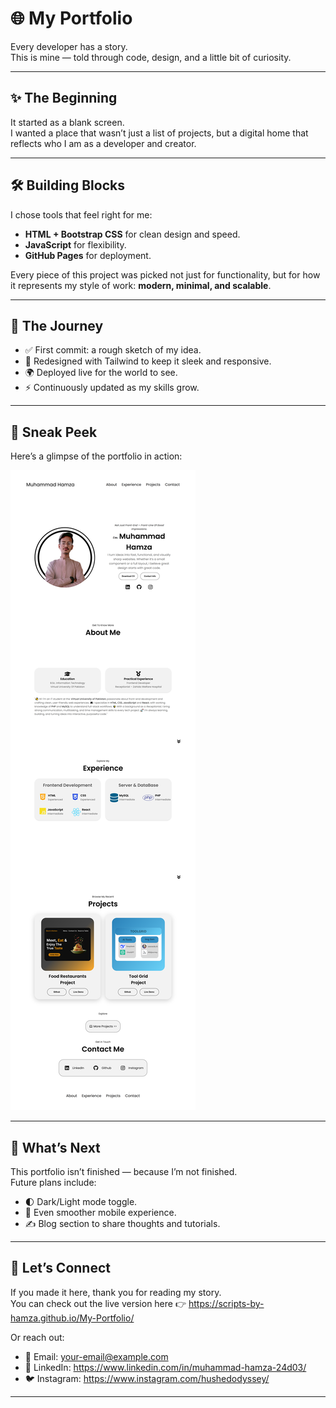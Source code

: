 # 🌐 My Portfolio

Every developer has a story.  
This is mine — told through code, design, and a little bit of curiosity.

---

## ✨ The Beginning
It started as a blank screen.  
I wanted a place that wasn’t just a list of projects, but a digital home that reflects who I am as a developer and creator.  

---

## 🛠️ Building Blocks
I chose tools that feel right for me:
- **HTML + Bootstrap CSS** for clean design and speed.
- **JavaScript** for flexibility.
- **GitHub Pages** for deployment.

Every piece of this project was picked not just for functionality, but for how it represents my style of work: **modern, minimal, and scalable**.

---

## 🚀 The Journey
- ✅ First commit: a rough sketch of my idea.  
- 🎨 Redesigned with Tailwind to keep it sleek and responsive.  
- 🌍 Deployed live for the world to see.  
- ⚡ Continuously updated as my skills grow.  

---

## 📸 Sneak Peek
Here’s a glimpse of the portfolio in action:  

![Portfolio Demo](https://github.com/Scripts-By-Hamza/My-Portfolio/blob/main/Home%20Page.png)

---

## 🔮 What’s Next
This portfolio isn’t finished — because I’m not finished.  
Future plans include:
- 🌓 Dark/Light mode toggle.  
- 📱 Even smoother mobile experience.  
- ✍️ Blog section to share thoughts and tutorials.  

---

## 🤝 Let’s Connect
If you made it here, thank you for reading my story.  
You can check out the live version here 👉 https://scripts-by-hamza.github.io/My-Portfolio/  

Or reach out:  
- 📧 Email: your-email@example.com  
- 💼 LinkedIn: https://www.linkedin.com/in/muhammad-hamza-24d03/  
- 🐦 Instagram: https://www.instagram.com/hushedodyssey/  

---
